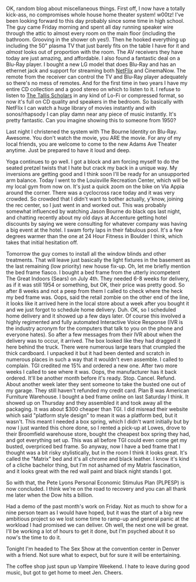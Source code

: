 OK, random blog about miscellaneous things. First off, I now have a totally kick-ass, no compromises whole house home theater system! w00tz! I've been looking forward to this day probably since some time in high school. The guy came Friday morning and spent all day running speaker wire through the attic to almost every room on the main floor (including the bathroom. Grooving in the shower oh yes!). Then he hooked everything up including the 50" plasma TV that just barely fits on the table I have for it and _almost_ looks out of proportion with the room. The AV receivers they have today are just amazing, and affordable. I also found a fantastic deal on a Blu-Ray player. I bought a new LG model that does Blu-Ray and has an ethernet jack and support for streaming both [NetFlix](http://www.netflix.com/) and CinemaNow. The remote from the receiver can control the TV and Blu-Ray player adequately so there's no mess of remotes. And for the first time in two years I have my entire CD collection and a good stereo on which to listen to it. I refuse to listen to [The Tallis Scholars](http://www.thetallisscholars.co.uk/) in any kind of Lo-Fi or compressed format, so now it's full on CD quality and speakers in the bedroom. So basically with NetFlix I can watch a huge library of movies instantly and with sonos/rhapsody I can play damn near any piece of music instantly. It's pretty fantastic. Can you imagine showing this to someone from 1950?

Last night I christened the system with The Bourne Identity on Blu-Ray. Awesome. You don't watch the movie, you ARE the movie. For any of my local friends, you are welcome to come to the new Adams Ave Theater anytime. Just be prepared to have it loud and deep.

Yoga continues to go well. I got a block and am forcing myself to do the seated pretzel twists that I hate but crack my back in a unique way. My inversions are getting good and I think soon I'll be ready for an unsupported arm balance. Today I went to the Louisville Recreation Center, which will be my local gym from now on. It's just a quick zoom on the bike on Via Appia around the corner. There was a cyclocross race today and it was very crowded. So crowded that I didn't want to bother actually, y'know, joining the rec center, so I just went in and worked out. This was probably somewhat influenced by watching Jason Bourne do black ops last night, and chatting recently about my old days at Accenture getting hotel discounts by saying we were consulting for whatever company was having a big event at the hotel. I swam forty laps in their fabulous pool. It's a few degrees warmer than the one at 24 Hour Fitness in Boulder I think, which takes that initial hesitation off.

Tomorrow the guy comes to install all the window blinds and other treatments. That will leave just basically the light fixtures in the basement as the last remaining (low priority) new house fix-up. Oh, let me briefly mention the bed frame fiasco. I bought a bed frame from the utterly incompetent The Great Indoors (Sears) on July 4th. They needed 6-8 weeks for delivery, as if it was still 1954 or something, but OK, their price was pretty good. So after 8 weeks and not a peep from them I called to check where the heck my bed frame was. Oops, said the retail zombie on the other end of the line, it looks like it arrived here in the local store about a week after you bought it and we just forgot to schedule home delivery. Duh. OK, so I scheduled home delivery and it showed up a few days later. Of course this involved a highly regimented and fully automated Interactive Voice Response (IVR is the industry acronym for the computers that talk to you on the phone and everyone hates). So after a few messages from their IVR about when the delivery was to occur, it arrived. The box looked like they had dragged it here behind the truck. There were numerous large tears that crumpled the thick cardboard. I unpacked it but it had been dented and scratch in numerous places in such a way that it wouldn't even assemble. I called to complain. TGI credited me 15% and ordered a new one. After two more weeks I called to see where it was. Oops, the manufacturer has it back ordered. It'll be another month before it's ready. Stop. Cancel. Refund. About another week later they sent someone to take the busted one out of my garage. They still haven't refunded my credit card. Plan B was American Furniture Warehouse. I bought a bed frame online on last Saturday I think. It showed up on Thursday and they assembled it and took away all the packaging. It was about $300 cheaper than TGI. I did misread their website which said "platform style design" to mean it was a platform bed, but it wasn't. This meant I needed a box spring, which I didn't want initially but by now I just wanted this chore done, so I rented a pick-up at Lowes, drove to their Broomfield warehouse store, bought the cheapest box spring they had, and got everything set up. This was all before TGI could even come get my busted, overpriced bed frame. So anyway, now I have a bed frame that I thought was a bit risky stylistically, but in the room I think it looks great. It's called the "Matrix" bed and it's all chrome and black leather. I know it's kind of a cliche bachelor thing, but I'm not ashamed of my Matrix fascination, and it looks great with the red wall paint and black night stands I got.

So with that, the Pete Lyons Personal Economic Stimulus Plan (PLPESP) is now concluded. I think we're on the road to recovery and you can all thank me later when the Dow hits a billion.

Had a demo of the past month's work on Friday. Not as much to show for a nine person team as I would have hoped, but it was the start of a big new ambitious project so we lost some time to ramp-up and general panic at the workload I had promised we can deliver. Oh well, the next one will be great. I'll be working a lot of hours to get it done, but I'm psyched about it so now's the time to do it.

Tonight I'm headed to The Sex Show at the convention center in Denver with a friend. Not sure what to expect, but for sure it will be entertaining.

The coffee shop just spun up Vampire Weekend. I hate to leave during good music, but got to get home to meet Jen. Cheers.